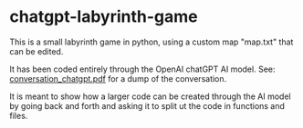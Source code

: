 # chatgpt-labyrinth-game

This is a small labyrinth game in python, using a custom map "map.txt" that can be edited.

It has been coded entirely through the OpenAI chatGPT AI model. See: [conversation_chatgpt.pdf](conversation_chatgpt.pdf) for a dump of the conversation.

It is meant to show how a larger code can be created through the AI model by going back and forth and asking it to split ut the code in functions and files.
